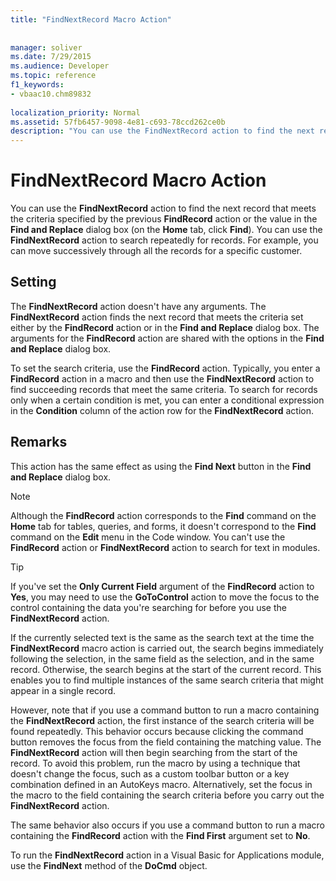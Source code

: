 ```yaml
---
title: "FindNextRecord Macro Action"
 
 
manager: soliver
ms.date: 7/29/2015
ms.audience: Developer
ms.topic: reference
f1_keywords:
- vbaac10.chm89832
  
localization_priority: Normal
ms.assetid: 57fb6457-9098-4e81-c693-78ccd262ce0b
description: "You can use the FindNextRecord action to find the next record that meets the criteria specified by the previous FindRecord action or the value in the Find and Replace dialog box (on the Home tab, click Find). You can use the FindNextRecord action to search repeatedly for records. For example, you can move successively through all the records for a specific customer."
---
```


# FindNextRecord Macro Action

You can use the **FindNextRecord** action to find the next record that meets the criteria specified by the previous **FindRecord** action or the value in the **Find and Replace** dialog box (on the **Home** tab, click **Find**). You can use the **FindNextRecord** action to search repeatedly for records. For example, you can move successively through all the records for a specific customer. 
  
## Setting

The **FindNextRecord** action doesn't have any arguments. The **FindNextRecord** action finds the next record that meets the criteria set either by the **FindRecord** action or in the **Find and Replace** dialog box. The arguments for the **FindRecord** action are shared with the options in the **Find and Replace** dialog box. 
  
To set the search criteria, use the **FindRecord** action. Typically, you enter a **FindRecord** action in a macro and then use the **FindNextRecord** action to find succeeding records that meet the same criteria. To search for records only when a certain condition is met, you can enter a conditional expression in the **Condition** column of the action row for the **FindNextRecord** action. 
  
## Remarks

This action has the same effect as using the **Find Next** button in the **Find and Replace** dialog box. 
  
> [!NOTE]
> Although the **FindRecord** action corresponds to the **Find** command on the **Home** tab for tables, queries, and forms, it doesn't correspond to the **Find** command on the **Edit** menu in the Code window. You can't use the **FindRecord** action or **FindNextRecord** action to search for text in modules. 
  
> [!TIP]
> If you've set the **Only Current Field** argument of the **FindRecord** action to **Yes**, you may need to use the **GoToControl** action to move the focus to the control containing the data you're searching for before you use the **FindNextRecord** action. 
  
If the currently selected text is the same as the search text at the time the **FindNextRecord** macro action is carried out, the search begins immediately following the selection, in the same field as the selection, and in the same record. Otherwise, the search begins at the start of the current record. This enables you to find multiple instances of the same search criteria that might appear in a single record. 
  
However, note that if you use a command button to run a macro containing the **FindNextRecord** action, the first instance of the search criteria will be found repeatedly. This behavior occurs because clicking the command button removes the focus from the field containing the matching value. The **FindNextRecord** action will then begin searching from the start of the record. To avoid this problem, run the macro by using a technique that doesn't change the focus, such as a custom toolbar button or a key combination defined in an AutoKeys macro. Alternatively, set the focus in the macro to the field containing the search criteria before you carry out the **FindNextRecord** action. 
  
The same behavior also occurs if you use a command button to run a macro containing the **FindRecord** action with the **Find First** argument set to **No**. 
  
To run the **FindNextRecord** action in a Visual Basic for Applications module, use the **FindNext** method of the **DoCmd** object. 
  

